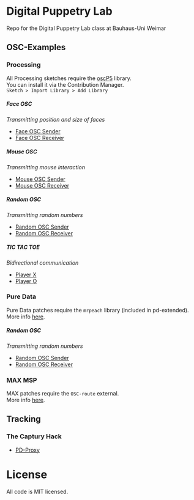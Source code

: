 # Digital Puppetry Lab

Repo for the Digital Puppetry Lab class at Bauhaus-Uni Weimar

## OSC-Examples

### Processing ###
All Processing sketches require the [oscP5](http://www.sojamo.de/libraries/oscP5/) library.  
You can install it via the Contribution Manager.  
`Sketch > Import Library > Add Library`

##### Face OSC #####
*Transmitting position and size of faces*
* [Face OSC Sender](osc-examples/processing/face_osc_sender)
* [Face OSC Receiver](osc-examples/processing/face_osc_receiver)

##### Mouse OSC #####
*Transmitting mouse interaction*
* [Mouse OSC Sender](osc-examples/processing/mouse_osc_sender)
* [Mouse OSC Receiver](osc-examples/processing/mouse_osc_receiver)

##### Random OSC #####
*Transmitting random numbers*
* [Random OSC Sender](osc-examples/processing/random_osc_sender)
* [Random OSC Receiver](osc-examples/processing/random_osc_sender)

##### TIC TAC TOE #####
*Bidirectional communication*
* [Player X](osc-examples/processing/tic_tac_toe_player_x)
* [Player O](osc-examples/processing/tic_tac_toe_player_o)

### Pure Data ###
Pure Data patches require the `mrpeach` library (included in pd-extended).  
More info [here](https://flossmanuals.net/pure-data/ch065_osc/).


##### Random OSC #####
*Transmitting random numbers*
* [Random OSC Sender](osc-examples/puredata/random_osc_sender.pd)
* [Random OSC Receiver](osc-examples/puredata/random_osc_receiver.pd)

### MAX MSP ###
MAX patches require the `OSC-route` external.  
More info [here](http://cnmat.berkeley.edu/patch/4029).

## Tracking

### The Captury Hack ###

* [PD-Proxy](tracking/the-captury-hack/random_osc_sender.pd)

# License
All code is MIT licensed.
